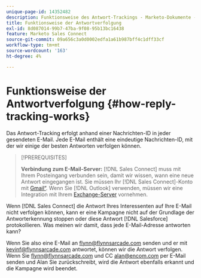 ```yaml
---
unique-page-id: 14352482
description: Funktionsweise des Antwort-Trackings - Marketo-Dokumente - Produktdokumentation
title: Funktionsweise der Antwortverfolgung
exl-id: 8d087014-99b7-47ba-9f08-95b13bc16438
feature: Marketo Sales Connect
source-git-commit: 09a656c3a0d0002edfa1a61b987bff4c1dff33cf
workflow-type: tm+mt
source-wordcount: '163'
ht-degree: 4%

---
```


# Funktionsweise der Antwortverfolgung {#how-reply-tracking-works}

Das Antwort-Tracking erfolgt anhand einer Nachrichten-ID in jeder gesendeten E-Mail. Jede E-Mail enthält eine eindeutige Nachrichten-ID, mit der wir einige der besten Antworten verfolgen können.

>[!PREREQUISITES]
>
>**Verbindung zum E-Mail-Server:** [!DNL Sales Connect] muss mit Ihrem Posteingang verbunden sein, damit wir wissen, wann eine neue Antwort eingegangen ist. Sie müssen Ihr [!DNL Sales Connect]-Konto mit [Gmail“ &#x200B;](/help/marketo/product-docs/marketo-sales-connect/email-plugins/gmail/email-connection-for-gmail-users.md). Wenn Sie [!DNL Outlook] verwenden, müssen wir eine Integration mit Ihrem [Exchange-Server](https://toutapp.com/next#settings/exchange_settings) vornehmen.

Wenn [!DNL Sales Connect] die Antwort Ihres Interessenten auf Ihre E-Mail nicht verfolgen können, kann er eine Kampagne nicht auf der Grundlage der Antworterkennung stoppen oder diese Antwort [!DNL Salesforce] protokollieren.  Was meinen wir damit, dass jede E-Mail-Adresse antworten kann?

Wenn Sie also eine E-Mail an <flynn@flynnsarcade.com> senden und er mit <kevinf@flynnsarcade.com> antwortet, können wir die Antwort verfolgen. Wenn Sie <flynn@flynnsarcade.com> und CC <alan@encom.com> per E-Mail senden und Alan Sie zurückschreibt, wird die Antwort ebenfalls erkannt und die Kampagne wird beendet.
